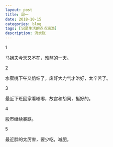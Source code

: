 ```yaml
---
layout: post
title: 周一
date: 2018-10-15
categories: blog
tags: [记录生活的点点滴滴]
description: 流水账
---
```


1 

马姐夫今天又不在，难熬的一天。

2

水蜜桃下午又奶结了，废好大力气才治好，太辛苦了。

3

最近下班回家看嘟嘟，故宫和胡同，挺好的。

4

股市继续暴跌。

5

最近胖的太厉害，要少吃，减肥。


